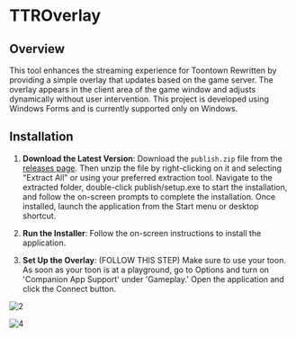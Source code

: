 # TTROverlay

## Overview

This tool enhances the streaming experience for Toontown Rewritten by providing a simple overlay that updates based on the game server. The overlay appears in the client area of the game window and adjusts dynamically without user intervention. This project is developed using Windows Forms and is currently supported only on Windows.
## Installation

1. **Download the Latest Version**: Download the `publish.zip` file from the [releases page](https://github.com/safepre/TTR-Overlay/releases/tag/v1.0.0). Then unzip the file by right-clicking on it and selecting "Extract All" or using your preferred extraction tool. Navigate to the extracted folder, double-click publish/setup.exe to start the installation, and follow the on-screen prompts to complete the installation. Once installed, launch the application from the Start menu or desktop shortcut.

2. **Run the Installer**: Follow the on-screen instructions to install the application.

3. **Set Up the Overlay**: (FOLLOW THIS STEP) Make sure to use your toon. As soon as your toon is at a playground, go to Options and turn on 'Companion App Support' under 'Gameplay.' Open the application and click the Connect button.

![2](https://github.com/user-attachments/assets/832a95de-3184-4421-89dc-0cf5441aeca4) <!-- Replace # with the URL of your screenshot -->

![4](https://github.com/user-attachments/assets/f8fcd68a-0f4f-464f-b9bf-3dc6a419d32b)
